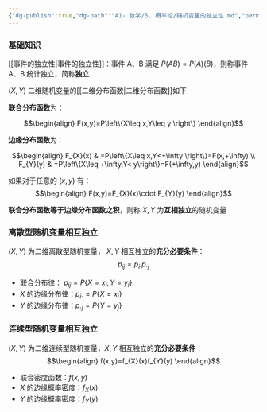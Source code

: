 ```yaml
---
{"dg-publish":true,"dg-path":"A1- 数学/5. 概率论/随机变量的独立性.md","permalink":"/A1- 数学/5. 概率论/随机变量的独立性/","dgPassFrontmatter":true,"noteIcon":"","created":"2024-04-16T13:01:27.494+08:00","updated":"2025-07-03T22:39:34.791+08:00"}
---
```


### 基础知识
[[事件的独立性\|事件的独立性]]：事件 A、B 满足 $P(AB)=P(A)(B)$，则称事件 A、B 统计独立，简称**独立**

$(X,Y)$ 二维随机变量的[[二维分布函数\|二维分布函数]]如下

**联合分布函数**为：

$$\begin{align}
F(x,y)=P\left\{X\leq x,Y\leq y \right\}
\end{align}$$

**边缘分布函数**为：

$$\begin{align}
F_{X}(x) & =P\left\{X\leq x,Y<+\infty \right\}=F(x,+\infty) \\
F_{Y}(y) & =P\left\{X\leq +\infty,Y< y\right\}=F(+\infty,y)
\end{align}$$


如果对于任意的 $(x,y)$ 有：
$$\begin{align}  
F(x,y)=F_{X}(x)\cdot F_{Y}(y)
\end{align}$$

**联合分布函数等于边缘分布函数之积**，则称 $X,Y$ 为**互相独立**的随机变量


### 离散型随机变量相互独立
$(X,Y)$ 为二维离散型随机变量， $X,Y$ 相互独立的**充分必要条件**：
$$p_{ij}=p_{i\cdot}p_{\cdot j}$$

- 联合分布律： $p_{ij}=P\left\{X=x_{i},Y=y_{i} \right\}$
- $X$ 的边缘分布律：$p_{i\cdot}=P\left\{X=x_{i} \right\}$
- $Y$ 的边缘分布律：$p_{\cdot j}=P\left\{Y=y_{j} \right\}$

### 连续型随机变量相互独立
$(X,Y)$ 为二维连续型随机变量，$X,Y$ 相互独立的**充分必要条件**：
$$\begin{align}
f(x,y)=f_{X}(x)f_{Y}(y)
\end{align}$$

- 联合密度函数：$f(x,y)$
- $X$ 的边缘概率密度：$f_{X}(x)$
- $Y$ 的边缘概率密度：$f_{Y}(y)$
